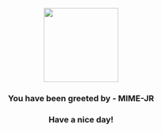 <p align="center">
            <img src="https://raw.githubusercontent.com/PokeAPI/sprites/master/sprites/pokemon/439.png" width="150" height="150">
          </p>
          <h3 align="center">You have been greeted by - <b>MIME-JR</b></h3>
          <h3 align="center">Have a nice day!</h3>
